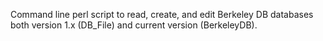 Command line perl script to read, create, and edit Berkeley DB databases both version 1.x (DB_File) and current version (BerkeleyDB).
